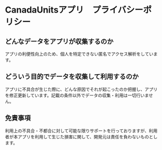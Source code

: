 # CanadaUnitsアプリ　プライバシーポリシー
## どんなデータをアプリが収集するのか
アプリの利便性向上のため、個人を特定できない匿名でアクセス解析をしています。

## どういう目的でデータを収集して利用するのか
アプリに不具合が生じた際に、どんな原因でそれが起こったのか把握し、アプリを修正更新しています。記載の条件以外でデータの収集・利用は一切行いません。

## 免責事項
利用上の不具合・不都合に対して可能な限りサポートを行っておりますが、利用者が本アプリを利用して生じた損害に関して、開発元は責任を負わないものとします。
